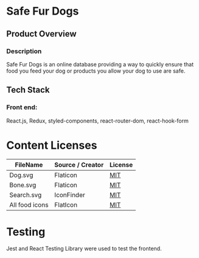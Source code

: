 # Safe Fur Dogs

## Product Overview

### Description

Safe Fur Dogs is an online database providing a way to quickly ensure that food you feed your dog or products you allow your dog to use are safe.

## Tech Stack

### Front end:

React.js, Redux, styled-components, react-router-dom, react-hook-form

# Content Licenses
|FileName|Source / Creator|License|
|---|---|---|
|Dog.svg|Flaticon|[MIT](http://www.flaticon.com)|
|Bone.svg|Flaticon|[MIT](http://www.flaticon.com)|
|Search.svg|IconFinder|[MIT](http://iconfinder.com)|
|All food icons|FlatIcon|[MIT](http://www.flaticon.com)|

# Testing

Jest and React Testing Library were used to test the frontend.